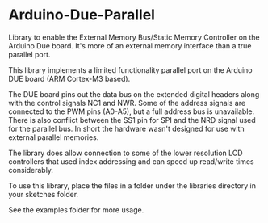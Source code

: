Arduino-Due-Parallel
====================

Library to enable the External Memory Bus/Static Memory Controller on the 
Arduino Due board. It's more of an external memory interface than a true 
parallel port. 

This library implements a limited functionality parallel port on the Arduino 
DUE board (ARM Cortex-M3 based).  
    
The DUE board pins out the data bus on the extended digital headers along with 
the control signals NC1 and NWR.  Some of the address signals are connected to 
the PWM pins (A0-A5), but a full address bus is unavailable.  There is also 
conflict between the SS1 pin for SPI and the NRD signal used for the parallel 
bus.  In short the hardware wasn't designed for use with external parallel 
memories.  
		  
The library does allow connection to some of the lower resolution LCD 
controllers that used index addressing and can speed up read/write times 
considerably.
		  
To use this library, place the files in a folder under the libraries directory 
in your sketches folder.

See the examples folder for more usage.

